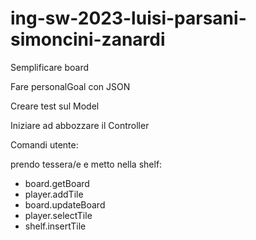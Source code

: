 # ing-sw-2023-luisi-parsani-simoncini-zanardi

Semplificare board

Fare personalGoal con JSON

Creare test sul Model

Iniziare ad abbozzare il Controller


Comandi utente: 

prendo tessera/e e metto nella shelf:
- board.getBoard
- player.addTile
- board.updateBoard
- player.selectTile
- shelf.insertTile
